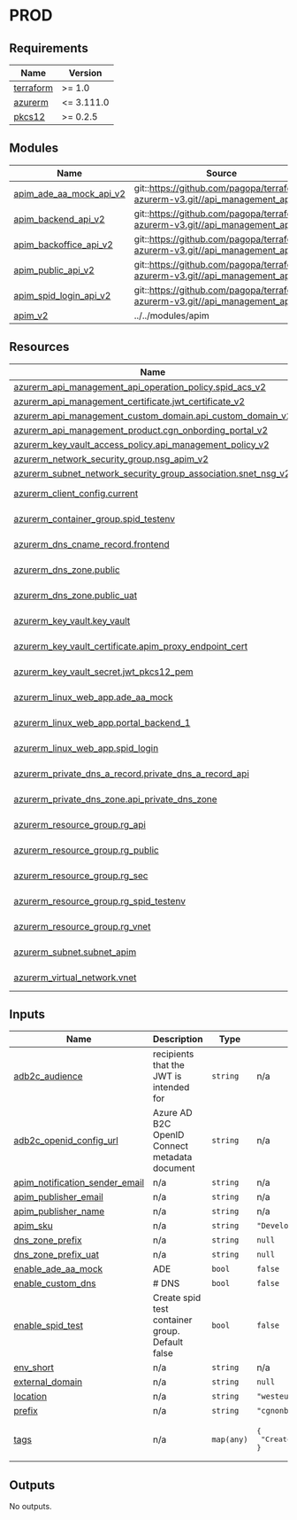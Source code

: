 # PROD

<!-- BEGINNING OF PRE-COMMIT-TERRAFORM DOCS HOOK -->
## Requirements

| Name | Version |
|------|---------|
| <a name="requirement_terraform"></a> [terraform](#requirement\_terraform) | >= 1.0 |
| <a name="requirement_azurerm"></a> [azurerm](#requirement\_azurerm) | <= 3.111.0 |
| <a name="requirement_pkcs12"></a> [pkcs12](#requirement\_pkcs12) | >= 0.2.5 |

## Modules

| Name | Source | Version |
|------|--------|---------|
| <a name="module_apim_ade_aa_mock_api_v2"></a> [apim\_ade\_aa\_mock\_api\_v2](#module\_apim\_ade\_aa\_mock\_api\_v2) | git::https://github.com/pagopa/terraform-azurerm-v3.git//api_management_api | v8.26.5 |
| <a name="module_apim_backend_api_v2"></a> [apim\_backend\_api\_v2](#module\_apim\_backend\_api\_v2) | git::https://github.com/pagopa/terraform-azurerm-v3.git//api_management_api | v8.26.5 |
| <a name="module_apim_backoffice_api_v2"></a> [apim\_backoffice\_api\_v2](#module\_apim\_backoffice\_api\_v2) | git::https://github.com/pagopa/terraform-azurerm-v3.git//api_management_api | v8.26.5 |
| <a name="module_apim_public_api_v2"></a> [apim\_public\_api\_v2](#module\_apim\_public\_api\_v2) | git::https://github.com/pagopa/terraform-azurerm-v3.git//api_management_api | v8.26.5 |
| <a name="module_apim_spid_login_api_v2"></a> [apim\_spid\_login\_api\_v2](#module\_apim\_spid\_login\_api\_v2) | git::https://github.com/pagopa/terraform-azurerm-v3.git//api_management_api | v8.26.5 |
| <a name="module_apim_v2"></a> [apim\_v2](#module\_apim\_v2) | ../../modules/apim | n/a |

## Resources

| Name | Type |
|------|------|
| [azurerm_api_management_api_operation_policy.spid_acs_v2](https://registry.terraform.io/providers/hashicorp/azurerm/latest/docs/resources/api_management_api_operation_policy) | resource |
| [azurerm_api_management_certificate.jwt_certificate_v2](https://registry.terraform.io/providers/hashicorp/azurerm/latest/docs/resources/api_management_certificate) | resource |
| [azurerm_api_management_custom_domain.api_custom_domain_v2](https://registry.terraform.io/providers/hashicorp/azurerm/latest/docs/resources/api_management_custom_domain) | resource |
| [azurerm_api_management_product.cgn_onbording_portal_v2](https://registry.terraform.io/providers/hashicorp/azurerm/latest/docs/resources/api_management_product) | resource |
| [azurerm_key_vault_access_policy.api_management_policy_v2](https://registry.terraform.io/providers/hashicorp/azurerm/latest/docs/resources/key_vault_access_policy) | resource |
| [azurerm_network_security_group.nsg_apim_v2](https://registry.terraform.io/providers/hashicorp/azurerm/latest/docs/resources/network_security_group) | resource |
| [azurerm_subnet_network_security_group_association.snet_nsg_v2](https://registry.terraform.io/providers/hashicorp/azurerm/latest/docs/resources/subnet_network_security_group_association) | resource |
| [azurerm_client_config.current](https://registry.terraform.io/providers/hashicorp/azurerm/latest/docs/data-sources/client_config) | data source |
| [azurerm_container_group.spid_testenv](https://registry.terraform.io/providers/hashicorp/azurerm/latest/docs/data-sources/container_group) | data source |
| [azurerm_dns_cname_record.frontend](https://registry.terraform.io/providers/hashicorp/azurerm/latest/docs/data-sources/dns_cname_record) | data source |
| [azurerm_dns_zone.public](https://registry.terraform.io/providers/hashicorp/azurerm/latest/docs/data-sources/dns_zone) | data source |
| [azurerm_dns_zone.public_uat](https://registry.terraform.io/providers/hashicorp/azurerm/latest/docs/data-sources/dns_zone) | data source |
| [azurerm_key_vault.key_vault](https://registry.terraform.io/providers/hashicorp/azurerm/latest/docs/data-sources/key_vault) | data source |
| [azurerm_key_vault_certificate.apim_proxy_endpoint_cert](https://registry.terraform.io/providers/hashicorp/azurerm/latest/docs/data-sources/key_vault_certificate) | data source |
| [azurerm_key_vault_secret.jwt_pkcs12_pem](https://registry.terraform.io/providers/hashicorp/azurerm/latest/docs/data-sources/key_vault_secret) | data source |
| [azurerm_linux_web_app.ade_aa_mock](https://registry.terraform.io/providers/hashicorp/azurerm/latest/docs/data-sources/linux_web_app) | data source |
| [azurerm_linux_web_app.portal_backend_1](https://registry.terraform.io/providers/hashicorp/azurerm/latest/docs/data-sources/linux_web_app) | data source |
| [azurerm_linux_web_app.spid_login](https://registry.terraform.io/providers/hashicorp/azurerm/latest/docs/data-sources/linux_web_app) | data source |
| [azurerm_private_dns_a_record.private_dns_a_record_api](https://registry.terraform.io/providers/hashicorp/azurerm/latest/docs/data-sources/private_dns_a_record) | data source |
| [azurerm_private_dns_zone.api_private_dns_zone](https://registry.terraform.io/providers/hashicorp/azurerm/latest/docs/data-sources/private_dns_zone) | data source |
| [azurerm_resource_group.rg_api](https://registry.terraform.io/providers/hashicorp/azurerm/latest/docs/data-sources/resource_group) | data source |
| [azurerm_resource_group.rg_public](https://registry.terraform.io/providers/hashicorp/azurerm/latest/docs/data-sources/resource_group) | data source |
| [azurerm_resource_group.rg_sec](https://registry.terraform.io/providers/hashicorp/azurerm/latest/docs/data-sources/resource_group) | data source |
| [azurerm_resource_group.rg_spid_testenv](https://registry.terraform.io/providers/hashicorp/azurerm/latest/docs/data-sources/resource_group) | data source |
| [azurerm_resource_group.rg_vnet](https://registry.terraform.io/providers/hashicorp/azurerm/latest/docs/data-sources/resource_group) | data source |
| [azurerm_subnet.subnet_apim](https://registry.terraform.io/providers/hashicorp/azurerm/latest/docs/data-sources/subnet) | data source |
| [azurerm_virtual_network.vnet](https://registry.terraform.io/providers/hashicorp/azurerm/latest/docs/data-sources/virtual_network) | data source |

## Inputs

| Name | Description | Type | Default | Required |
|------|-------------|------|---------|:--------:|
| <a name="input_adb2c_audience"></a> [adb2c\_audience](#input\_adb2c\_audience) | recipients that the JWT is intended for | `string` | n/a | yes |
| <a name="input_adb2c_openid_config_url"></a> [adb2c\_openid\_config\_url](#input\_adb2c\_openid\_config\_url) | Azure AD B2C OpenID Connect metadata document | `string` | n/a | yes |
| <a name="input_apim_notification_sender_email"></a> [apim\_notification\_sender\_email](#input\_apim\_notification\_sender\_email) | n/a | `string` | n/a | yes |
| <a name="input_apim_publisher_email"></a> [apim\_publisher\_email](#input\_apim\_publisher\_email) | n/a | `string` | n/a | yes |
| <a name="input_apim_publisher_name"></a> [apim\_publisher\_name](#input\_apim\_publisher\_name) | n/a | `string` | n/a | yes |
| <a name="input_apim_sku"></a> [apim\_sku](#input\_apim\_sku) | n/a | `string` | `"Developer_1"` | no |
| <a name="input_dns_zone_prefix"></a> [dns\_zone\_prefix](#input\_dns\_zone\_prefix) | n/a | `string` | `null` | no |
| <a name="input_dns_zone_prefix_uat"></a> [dns\_zone\_prefix\_uat](#input\_dns\_zone\_prefix\_uat) | n/a | `string` | `null` | no |
| <a name="input_enable_ade_aa_mock"></a> [enable\_ade\_aa\_mock](#input\_enable\_ade\_aa\_mock) | ADE | `bool` | `false` | no |
| <a name="input_enable_custom_dns"></a> [enable\_custom\_dns](#input\_enable\_custom\_dns) | # DNS | `bool` | `false` | no |
| <a name="input_enable_spid_test"></a> [enable\_spid\_test](#input\_enable\_spid\_test) | Create spid test container group. Default false | `bool` | `false` | no |
| <a name="input_env_short"></a> [env\_short](#input\_env\_short) | n/a | `string` | n/a | yes |
| <a name="input_external_domain"></a> [external\_domain](#input\_external\_domain) | n/a | `string` | `null` | no |
| <a name="input_location"></a> [location](#input\_location) | n/a | `string` | `"westeurope"` | no |
| <a name="input_prefix"></a> [prefix](#input\_prefix) | n/a | `string` | `"cgnonboardingportal"` | no |
| <a name="input_tags"></a> [tags](#input\_tags) | n/a | `map(any)` | <pre>{<br>  "CreatedBy": "Terraform"<br>}</pre> | no |

## Outputs

No outputs.
<!-- END OF PRE-COMMIT-TERRAFORM DOCS HOOK -->
